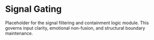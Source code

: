 # Signal Gating

Placeholder for the signal filtering and containment logic module.
This governs input clarity, emotional non-fusion, and structural boundary maintenance.

